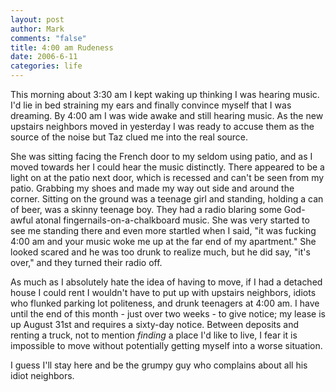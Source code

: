 ```yaml
--- 
layout: post
author: Mark
comments: "false"
title: 4:00 am Rudeness
date: 2006-6-11
categories: life
---
```

This morning about 3:30 am I kept waking up thinking I was hearing music. I'd lie in bed straining my ears and finally convince myself that I was dreaming. By 4:00 am I was wide awake and still hearing music. As the new upstairs neighbors moved in yesterday I was ready to accuse them as the source of the noise but Taz clued me into the real source.

She was sitting facing the French door to my seldom using patio, and as I moved towards her I could hear the music distinctly. There appeared to be a light on at the patio next door, which is recessed and can't be seen from my patio. Grabbing my shoes and made my way out side and around the corner. Sitting on the ground was a teenage girl and standing, holding a can of beer, was a skinny teenage boy. They had a radio blaring some God-awful atonal fingernails-on-a-chalkboard music. She was very started to see me standing there and even more startled when I said, "it was fucking 4:00 am and your music woke me up at the far end of  my apartment." She looked scared and he was too drunk to realize much, but he did say, "it's over," and they turned their radio off.

As much as I absolutely hate the idea of having to move, if I had a detached house I could rent I wouldn't have to put up with upstairs neighbors, idiots who flunked parking lot politeness, and drunk teenagers at 4:00 am. I have until the end of this month - just over two weeks - to give notice; my lease is up August 31st and requires a sixty-day notice. Between deposits and renting a truck, not to mention <em>finding</em> a place I'd like to live, I fear it is impossible to move without potentially getting myself into a worse situation.

I guess I'll stay here and be the grumpy guy who complains about all his idiot neighbors.
